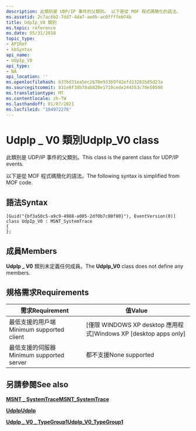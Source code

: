 ```yaml
---
description: 此類別是 UDP/IP 事件的父類別。 以下是從 MOF 程式碼簡化的語法。
ms.assetid: 2c7ac6b2-7dd7-4da7-ae0b-ac0ffffeb74b
title: UdpIp_V0 類別
ms.topic: reference
ms.date: 05/31/2018
topic_type:
- APIRef
- kbSyntax
api_name:
- UdpIp_V0
api_type:
- NA
api_location: ''
ms.openlocfilehash: b37bd31ea5ec2678e933b9f42efd13282b85d23a
ms.sourcegitcommit: 831e8f3db78ab820e1710cede244553c70e50500
ms.translationtype: MT
ms.contentlocale: zh-TW
ms.lasthandoff: 01/07/2021
ms.locfileid: "104972276"
---
```

# <a name="udpip_v0-class"></a><span data-ttu-id="8e818-104">UdpIp \_ V0 類別</span><span class="sxs-lookup"><span data-stu-id="8e818-104">UdpIp\_V0 class</span></span>

<span data-ttu-id="8e818-105">此類別是 UDP/IP 事件的父類別。</span><span class="sxs-lookup"><span data-stu-id="8e818-105">This class is the parent class for UDP/IP events.</span></span>

<span data-ttu-id="8e818-106">以下是從 MOF 程式碼簡化的語法。</span><span class="sxs-lookup"><span data-stu-id="8e818-106">The following syntax is simplified from MOF code.</span></span>

## <a name="syntax"></a><span data-ttu-id="8e818-107">語法</span><span class="sxs-lookup"><span data-stu-id="8e818-107">Syntax</span></span>

``` syntax
[Guid("{bf3a50c5-a9c9-4988-a005-2df0b7c80f80}"), EventVersion(0)]
class UdpIp_V0 : MSNT_SystemTrace
{
};
```

## <a name="members"></a><span data-ttu-id="8e818-108">成員</span><span class="sxs-lookup"><span data-stu-id="8e818-108">Members</span></span>

<span data-ttu-id="8e818-109">**UdpIp \_ V0** 類別未定義任何成員。</span><span class="sxs-lookup"><span data-stu-id="8e818-109">The **UdpIp\_V0** class does not define any members.</span></span>

## <a name="requirements"></a><span data-ttu-id="8e818-110">規格需求</span><span class="sxs-lookup"><span data-stu-id="8e818-110">Requirements</span></span>



| <span data-ttu-id="8e818-111">需求</span><span class="sxs-lookup"><span data-stu-id="8e818-111">Requirement</span></span> | <span data-ttu-id="8e818-112">值</span><span class="sxs-lookup"><span data-stu-id="8e818-112">Value</span></span> |
|-------------------------------------|---------------------------------------------|
| <span data-ttu-id="8e818-113">最低支援的用戶端</span><span class="sxs-lookup"><span data-stu-id="8e818-113">Minimum supported client</span></span><br/> | <span data-ttu-id="8e818-114">\[僅限 WINDOWS XP desktop 應用程式\]</span><span class="sxs-lookup"><span data-stu-id="8e818-114">Windows XP \[desktop apps only\]</span></span><br/> |
| <span data-ttu-id="8e818-115">最低支援的伺服器</span><span class="sxs-lookup"><span data-stu-id="8e818-115">Minimum supported server</span></span><br/> | <span data-ttu-id="8e818-116">都不支援</span><span class="sxs-lookup"><span data-stu-id="8e818-116">None supported</span></span><br/>                   |



## <a name="see-also"></a><span data-ttu-id="8e818-117">另請參閱</span><span class="sxs-lookup"><span data-stu-id="8e818-117">See also</span></span>

<dl> <dt>

[<span data-ttu-id="8e818-118">**MSNT \_ SystemTrace**</span><span class="sxs-lookup"><span data-stu-id="8e818-118">**MSNT\_SystemTrace**</span></span>](msnt-systemtrace.md)
</dt> <dt>

[<span data-ttu-id="8e818-119">**UdpIp**</span><span class="sxs-lookup"><span data-stu-id="8e818-119">**UdpIp**</span></span>](udpip.md)
</dt> <dt>

[<span data-ttu-id="8e818-120">**UdpIp \_ V0 \_ TypeGroup1**</span><span class="sxs-lookup"><span data-stu-id="8e818-120">**UdpIp\_V0\_TypeGroup1**</span></span>](udpip-v0-typegroup1.md)
</dt> </dl>

 

 




